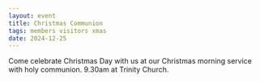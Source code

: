 ```yaml
---
layout: event
title: Christmas Communion
tags: members visitors xmas
date: 2024-12-25
---
```


Come celebrate Christmas Day with us at our Christmas morning service with holy communion. 
9.30am at Trinity Church.
